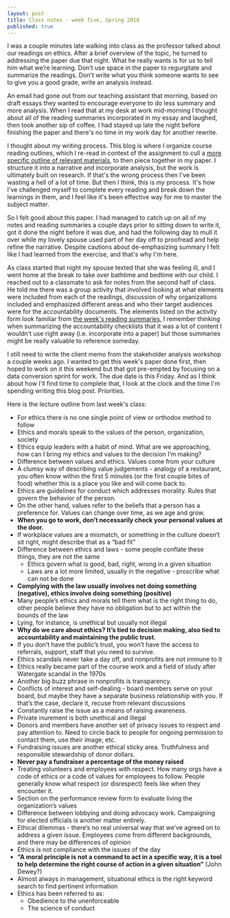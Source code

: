 ```yaml
---
layout: post
title: Class notes - week five, Spring 2018
published: true
---
```


I was a couple minutes late walking into class as the professor talked about our readings on ethics. After a brief overview of the topic, he turned to addressing the paper due that night. What he really wants is for us to tell him what we’re learning. Don’t use space in the paper to regurgitate and summarize the readings. Don't write what you think someone wants to see to give you a good grade, write an analysis instead.

An email had gone out from our teaching assistant that morning, based on draft essays they wanted to encourage everyone to do less summary and more analysis. When I read that at my desk at work mid-morning I thought about all of the reading summaries incorporated in my essay and laughed, then took another sip of coffee. I had stayed up late the night before finishing the paper and there's no time in my work day for another rewrite.

I thought about my writing process. This blog is where I organize course reading outlines, which I re-read in context of the assignment to cull a [more specific outline of relevant materials](/reflective-essay-outline/), to then piece together in my paper. I structure it into a narrative and incorporate analysis, but the work is ultimately built on research. If that's the wrong process then I've been wasting a hell of a lot of time. But then I think, this is _my_ process. It's how I've challenged myself to complete every reading and break down the learnings in them, and I feel like it's been effective way for me to master the subject matter.

So I felt good about this paper. I had managed to catch up on all of my notes and reading summaries a couple days prior to sitting down to write it, got it done the night before it was due, and had the following day to mull it over while my lovely spouse used part of her day off to proofread and help refine the narrative. Despite cautions about de-emphasizing summary I felt like I had learned from the exercise, and that's why I'm here.

As class started that night my spouse texted that she was feeling ill, and I went home at the break to take over bathtime and bedtime with our child. I reached out to a classmate to ask for notes from the second half of class. He told me there was a group activity that involved looking at what elements were included from each of the readings, discussion of why organizations included and emphasized different areas and who their target audiences were for the accountability documents. The elements listed on the activity form look familiar from [the week's reading summaries](https://lol.jasonsamuels.net/mgnpo-readings-wk-5-s18/), I remember thinking when summarizing the accountability checklists that it was a lot of content I wouldn't use right away (i.e. incorporate into a paper) but those summaries might be really valuable to reference someday.

I still need to write the client memo from the stakeholder analysis workshop a couple weeks ago. I wanted to get this week's paper done first, then hoped to work on it this weekend but that got pre-empted by focusing on a data conversion sprint for work. The due date is this Friday. And as I think about how I'll find time to complete that, I look at the clock and the time I'm spending writing this blog post. Priorities.

Here is the lecture outline from last week's class:

* For ethics there is no one single point of view or orthodox method to follow
* Ethics and morals speak to the values of the person, organization, society
* Ethics equip leaders with a habit of mind. What are we approaching, how can I bring my ethics and values to the decision I’m making?
* Difference between values and ethics. Values come from your culture
* A clumsy way of describing value judgements - analogy of a restaurant, you often know within the first 5 minutes (or the first couple bites of food) whether this is a place you like and will come back to.
* Ethics are guidelines for conduct which addresses morality. Rules that govern the behavior of the person.
* On the other hand, values refer to the beliefs that a person has a preference for. Values can change over time, as we age and grow.
* **When you go to work, don’t necessarily check your personal values at the door.**
* If workplace values are a mismatch, or something in the culture doesn’t sit right, might describe that as a “bad fit”
* Difference between ethics and laws - some people conflate these things, they are not the same
  * Ethics govern what is good, bad, right, wrong in a given situation
  * Laws are a lot more limited, usually in the negative - proscribe what can not be done
* **Complying with the law usually involves not doing something (negative), ethics involve doing something (positive)**
* Many people’s ethics and morals tell them what is the right thing to do, other people believe they have no obligation but to act within the bounds of the law
* Lying, for instance, is unethical but usually not illegal
* **Why do we care about ethics? It’s tied to decision making, also tied to accountability and maintaining the public trust.**
* If you don’t have the public’s trust, you won’t have the access to referrals, support, staff that you need to survive.
* Ethics scandals never take a day off, and nonprofits are not immune to it
* Ethics really became part of the course work and a field of study after Watergate scandal in the 1970s
* Another big buzz phrase in nonprofits is transparency.
* Conflicts of interest and self-dealing - board members serve on your board, but maybe they have a separate business relationship with you. If that’s the case, declare it, recuse from relevant discussions
* Constantly raise the issue as a means of raising awareness.
* Private inurement is both unethical and illegal
* Donors and members have another set of privacy issues to respect and pay attention to. Need to circle back to people for ongoing permission to contact them, use their image, etc.
* Fundraising issues are another ethical sticky area. Truthfulness and responsible stewardship of donor dollars.  
* **Never pay a fundraiser a percentage of the money raised**
* Treating volunteers and employees with respect. How many orgs have a code of ethics or a code of values for employees to follow. People generally know what respect (or disrespect) feels like when they encounter it.
* Section on the performance review form to evaluate living the organization’s values
* Difference between lobbying and doing advocacy work. Campaigning for elected officials is another matter entirely.
* Ethical dilemmas - there’s no real universal way that we’ve agreed on to address a given issue. Employees come from different backgrounds, and there may be differences of opinion
* Ethics is not compliance with the issues of the day
* **“A moral principle is not a command to act in a specific way, it is a tool to help determine the right course of action in a given situation”**  (John Dewey?)
* Almost always in management, situational ethics is the right keyword search to find pertinent information
* Ethics has been referred to as:
  * Obedience to the unenforceable
  * The science of conduct
